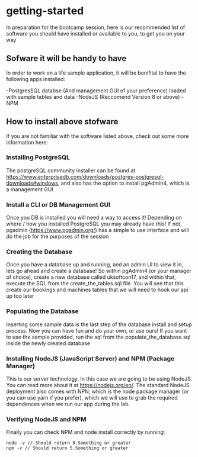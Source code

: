 # getting-started

In preparation for the bootcamp session, here is our recommended list of software you should have installed or available to you, to get you on your way

## Sofware it will be handy to have

In order to work on a life sample application, it will be benifital to have the following apps installed:

-PostgresSQL databse (And management GUI of your preference) loaded with sample tables and data
-NodeJS (Reccomend Version 8 or above)
-NPM
## How to install above stofware

If you are not familiar with the software listed above, check out some more information here:

### Installing PostgreSQL

The postgreSQL community installer can be found at https://www.enterprisedb.com/downloads/postgres-postgresql-downloads#windows, and also has the option to install pgAdmin4, which is a management GUI

### Install a CLI or DB Management GUI

Once you DB is installed you will need a way to access it! Depending on where / how you installed PostgreSQL you may already have this! If not, pgadmin (https://www.pgadmin.org/) has a simple to use interface and will do the job for the purposes of the session

### Creating the Database

Once you have a database up and running, and an admin UI to view it in, lets go ahead and create a database! So within pgAdmin4 (or your manager of choice), create a new database called uksoftcon17, and within that, execute the SQL from the create_the_tables.sql file. You will see that this create our bookings and machines tables that we will need to hook our api up too later

### Populating the Database

Inserting some sample data is the last step of the database install and setup process. Now you can have fun and do your own, or use ours! If you want to use the sample provided, run the sql from the populate_the_database.sql inside the newly created database

### Installing NodeJS (JavaScript Server) and NPM (Package Manager)

This is our server technology. In this case we are going to be using NodeJS. You can read more about it at https://nodejs.org/en/. The standard NodeJS deployment also comes with NPN, which is the node package manager (or you can use yarn if you prefer), which we will use to grab the required dependences when we run our app during the lab.

### Verifying NodeJS and NPM

Finally you can check NPM and node install correctly by running:
```
node -v // Should return 8.Something or greater
npm -v // Should return 5.Something or greater
```
